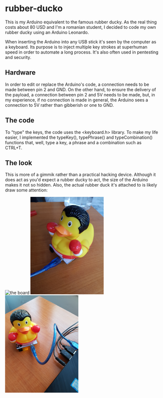# rubber-ducko

This is my Arduino equivalent to the famous rubber ducky. As the real thing costs about 80 USD and I'm a romanian student, I decided to code my own rubber ducky using an Arduino Leonardo.

When inserting the Arduino into any USB stick it's seen by the computer as a keyboard. Its purpose is to inject multiple key strokes at superhuman speed in order to automate a long process. It's also often used in pentesting and security.

## Hardware

In order to edit or replace the Arduino's code, a connection needs to be made between pin 2 and GND. On the other hand, to ensure the delivery of the payload, a connection between pin 2 and 5V needs to be made, but, in my experience, if no connection is made in general, the Arduino sees a connection to 5V rather than gibberish or one to GND.

## The code

To "type" the keys, the code uses the <keyboard.h> library. To make my life easier, I implemented the typeKey(), typePhrase() and typeCombination() functions that, well, type a key, a phrase and a combination such as CTRL+T.

## The look

This is more of a gimmik rather than a practical hacking device. Although it does act as you'd expect a rubber ducky to act, the size of the Arduino makes it not so hidden. Also, the actual rubber duck it's attached to is likely draw some attention:

<img src="https://github.com/mircea-mihail/rubber-ducko/blob/main/the-arduino.jpg" alt="the board" width="240"/> <img src="https://github.com/mircea-mihail/rubber-ducko/blob/main/the-final-ducko.jpg " alt="the duck" width="240"/>    <img src="https://github.com/mircea-mihail/rubber-ducko/blob/main/the-ducko-in-action.jpg" alt="the final product" width="240"/>
